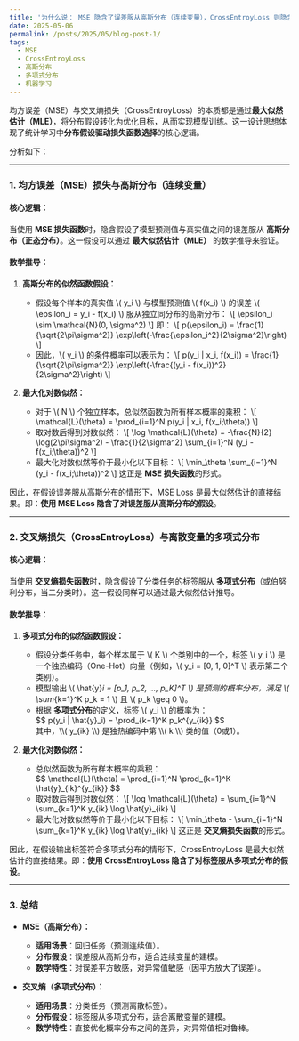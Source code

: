 ```yaml
---
title: '为什么说： MSE 隐含了误差服从高斯分布（连续变量），CrossEntroyLoss 则隐含了输出标签符合“多项式分布”（离散变量）？'
date: 2025-05-06
permalink: /posts/2025/05/blog-post-1/
tags:
  - MSE
  - CrossEntroyLoss
  - 高斯分布
  - 多项式分布
  - 机器学习
---
```


均方误差（MSE）与交叉熵损失（CrossEntroyLoss）的本质都是通过**最大似然估计（MLE）**，将分布假设转化为优化目标，从而实现模型训练。这一设计思想体现了统计学习中**分布假设驱动损失函数选择**的核心逻辑。

分析如下：

---

### **1. 均方误差（MSE）损失与高斯分布（连续变量）**
#### **核心逻辑：**
当使用 **MSE 损失函数**时，隐含假设了模型预测值与真实值之间的误差服从 **高斯分布（正态分布）**。这一假设可以通过 **最大似然估计（MLE）** 的数学推导来验证。

#### **数学推导：**
1. **高斯分布的似然函数假设：**
   - 假设每个样本的真实值 \\( y_i \\) 与模型预测值 \\( f(x_i) \\) 的误差 \\( \epsilon_i = y_i - f(x_i) \\) 服从独立同分布的高斯分布：
     \\[
     \epsilon_i \sim \mathcal{N}(0, \sigma^2)
     \\]
     即：
     \\[
     p(\epsilon_i) = \frac{1}{\sqrt{2\pi\sigma^2}} \exp\left(-\frac{\epsilon_i^2}{2\sigma^2}\right)
     \\]
   - 因此，\\( y_i \\) 的条件概率可以表示为：
     \\[
     p(y_i | x_i, f(x_i)) = \frac{1}{\sqrt{2\pi\sigma^2}} \exp\left(-\frac{(y_i - f(x_i))^2}{2\sigma^2}\right)
     \\]

2. **最大化对数似然：**
   - 对于 \\( N \\) 个独立样本，总似然函数为所有样本概率的乘积：
     \\[
     \mathcal{L}(\theta) = \prod_{i=1}^N p(y_i | x_i, f(x_i;\theta))
     \\]
   - 取对数后得到对数似然：
     \\[
     \log \mathcal{L}(\theta) = -\frac{N}{2} \log(2\pi\sigma^2) - \frac{1}{2\sigma^2} \sum_{i=1}^N (y_i - f(x_i;\theta))^2
     \\]
   - 最大化对数似然等价于最小化以下目标：
     \\[
     \min_\theta \sum_{i=1}^N (y_i - f(x_i;\theta))^2
     \\]
     这正是 **MSE 损失函数**的形式。

因此，在假设误差服从高斯分布的情形下，MSE Loss 是最大似然估计的直接结果。即：**使用 MSE Loss 隐含了对误差服从高斯分布的假设**。

---

### **2. 交叉熵损失（CrossEntroyLoss）与离散变量的多项式分布**
#### **核心逻辑：**
当使用 **交叉熵损失函数**时，隐含假设了分类任务的标签服从 **多项式分布**（或伯努利分布，当二分类时）。这一假设同样可以通过最大似然估计推导。

#### **数学推导：**
1. **多项式分布的似然函数假设：**
   - 假设分类任务中，每个样本属于 \\( K \\) 个类别中的一个，标签 \\( y_i \\) 是一个独热编码（One-Hot）向量（例如，\\( y_i = [0, 1, 0]^T \\) 表示第二个类别）。
   - 模型输出 <span>\\( \hat{y}_i = [p_1, p_2, ..., p_K]^T \\)</span> 是预测的概率分布，满足 <span>\\( \sum_{k=1}^K p_k = 1 \\)</span> 且 \\( p_k \geq 0 \\)。
   - 根据 **多项式分布**的定义，标签 \\( y_i \\) 的概率为：
     <div>$$ p(y_i | \hat{y}_i) = \prod_{k=1}^K p_k^{y_{ik}} $$</div>
     其中，\\( y_{ik} \\) 是独热编码中第 \\( k \\) 类的值（0或1）。

2. **最大化对数似然：**
   - 总似然函数为所有样本概率的乘积：
     <div>$$ \mathcal{L}(\theta) = \prod_{i=1}^N \prod_{k=1}^K \hat{y}_{ik}^{y_{ik}} $$</div>
   - 取对数后得到对数似然：
     \\[
     \log \mathcal{L}(\theta) = \sum_{i=1}^N \sum_{k=1}^K y_{ik} \log \hat{y}_{ik}
     \\]
   - 最大化对数似然等价于最小化以下目标：
     \\[
     \min_\theta - \sum_{i=1}^N \sum_{k=1}^K y_{ik} \log \hat{y}_{ik}
     \\]
     这正是 **交叉熵损失函数**的形式。

因此，在假设输出标签符合多项式分布的情形下，CrossEntroyLoss 是最大似然估计的直接结果。即：**使用 CrossEntroyLoss 隐含了对标签服从多项式分布的假设**。

---

### **3. 总结**
- **MSE（高斯分布）：**
  - **适用场景**：回归任务（预测连续值）。
  - **分布假设**：误差服从高斯分布，适合连续变量的建模。
  - **数学特性**：对误差平方敏感，对异常值敏感（因平方放大了误差）。

- **交叉熵（多项式分布）：**
  - **适用场景**：分类任务（预测离散标签）。
  - **分布假设**：标签服从多项式分布，适合离散变量的建模。
  - **数学特性**：直接优化概率分布之间的差异，对异常值相对鲁棒。
